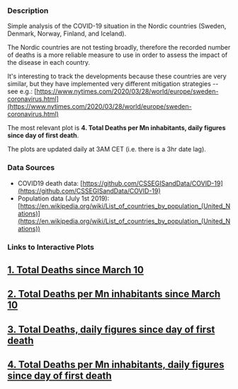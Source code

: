 ### Description
Simple analysis of the COVID-19 situation in the Nordic countries (Sweden, Denmark, Norway, Finland, and Iceland).

The Nordic countries are not testing broadly, therefore the recorded number of deaths is a more reliable measure to use in order to assess the impact of the disease in each country.

It's interesting to track the developments because these countries are very similar, but they have implemented very different mitigation strategies -- see e.g.: [https://www.nytimes.com/2020/03/28/world/europe/sweden-coronavirus.html](https://www.nytimes.com/2020/03/28/world/europe/sweden-coronavirus.html)

The most relevant plot is **4. Total Deaths per Mn inhabitants, daily figures since day of first death**.

The plots are updated daily at 3AM CET (i.e. there is a 3hr date lag).

### Data Sources

* COVID19 death data: [https://github.com/CSSEGISandData/COVID-19](https://github.com/CSSEGISandData/COVID-19)
* Population data (July 1st 2019): [https://en.wikipedia.org/wiki/List_of_countries_by_population_(United_Nations)](https://en.wikipedia.org/wiki/List_of_countries_by_population_(United_Nations))

### Links to Interactive Plots

## [1. Total Deaths since March 10](https://alex.fo/covid19/deaths.html)
## [2. Total Deaths per Mn inhabitants since March 10](https://alex.fo/covid19/deaths_mn.html)
## [3. Total Deaths, daily figures since day of first death](https://alex.fo/covid19/deaths_1.html)
## [4. Total Deaths per Mn inhabitants, daily figures since day of first death](https://alex.fo/covid19/deaths_mn_1.html)
